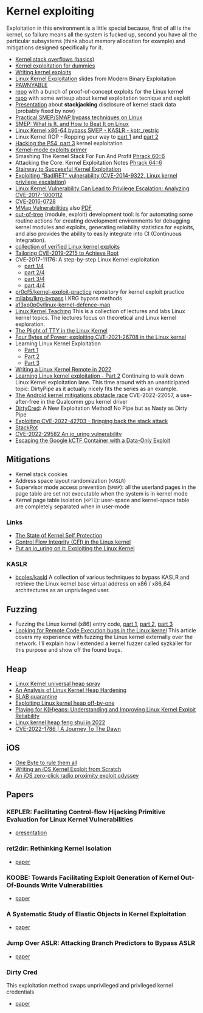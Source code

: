# Kernel exploiting

Exploitation in this environment is a little special because, first of all is the kernel,
so failure means all the system is fucked up, second you have all the particular
subsystems (think about memory allocation for example) and mitigations designed
specifically for it.


 - [Kernel stack overflows (basics)](https://blog.0x80.org/kernel-stack-overflows-basics/)
 - [Kernel exploitation for dummies](http://uaf.io/exploitation/misc/2016/09/10/Kernel-Exploitation-for-Dummies.html)
 - [Writing kernel exploits](https://tc.gtisc.gatech.edu/bss/2014/r/kernel-exploits.pdf)
 - [Linux Kernel Exploitation](http://repository.root-me.org/Exploitation%20-%20Syst%C3%A8me/Unix/EN%20-%20Linux%20Kernel%20Exploitation%20-%20Patrick%20Biernat.pdf) slides from Modern Binary Exploitation
 - [PAWNYABLE](https://pawnyable.cafe/linux-kernel/)
 - [repo](https://github.com/xairy/kernel-exploits) with a bunch of proof-of-concept exploits for the Linux kernel
 - [repo](https://github.com/xairy/linux-kernel-exploitation) with some writeup about kernel exploitation tecnique and exploit
 - [Presentation](https://jon.oberheide.org/files/summercon11-stackjacking.pdf) about **stackjacking** disclosure of
   kernel stack data (probably fixed by now)
 - [Practical SMEP/SMAP bypass techniques on Linux](https://www.syscan360.org/slides/2016_SG_Vitaly_Nikolenko_Practical_SMEP_Bypass_Techniques.pdf)
 - [SMEP: What is It, and How to Beat It on Linux](http://vulnfactory.org/blog/2011/06/05/smep-what-is-it-and-how-to-beat-it-on-linux/)
 - [Linux Kernel x86-64 bypass SMEP - KASLR - kptr_restric](http://blackbunny.io/linux-kernel-x86-64-bypass-smep-kaslr-kptr_restric/)
 - Linux Kernel ROP - Ropping your way to [part 1](https://www.trustwave.com/Resources/SpiderLabs-Blog/Linux-Kernel-ROP---Ropping-your-way-to---(Part-1)/) and [part 2](https://www.trustwave.com/Resources/SpiderLabs-Blog/Linux-Kernel-ROP---Ropping-your-way-to---(Part-2)/)
 - [Hacking the PS4, part 3](https://cturt.github.io/ps4-3.html) kernel exploitation
 - [Kernel-mode exploits primer](http://old.iseclab.org/projects/vifuzz/docs/exploit.pdf)
 - Smashing The Kernel Stack For Fun And Profit [Phrack 60::6](http://phrack.org/issues/60/6.html)
 - Attacking the Core: Kernel Exploitation Notes [Phrack 64::6](http://phrack.org/issues/64/6.html#article)
 - [Stairway to Successful Kernel Exploitation](http://booksite.elsevier.com/samplechapters/9781597494861/Chapter_3.pdf)
 - [Exploiting “BadIRET” vulnerability (CVE-2014-9322, Linux kernel privilege escalation)](https://blogs.bromium.com/exploiting-badiret-vulnerability-cve-2014-9322-linux-kernel-privilege-escalation/)
 - [Linux Kernel Vulnerability Can Lead to Privilege Escalation: Analyzing CVE-2017-1000112](https://securingtomorrow.mcafee.com/mcafee-labs/linux-kernel-vulnerability-can-lead-to-privilege-escalation-analyzing-cve-2017-1000112/)
 - [CVE-2016-0728](https://perception-point.io/2016/01/14/analysis-and-exploitation-of-a-linux-kernel-vulnerability-cve-2016-0728/)
 - [MMap Vulnerabilities](https://research.checkpoint.com/mmap-vulnerabilities-linux-kernel/) also [PDF](https://labs.mwrinfosecurity.com/assets/BlogFiles/mwri-mmap-exploitation-whitepaper-2017-09-18.pdf)
 - [out-of-tree](https://out-of-tree.io/) {module, exploit} development tool: is for automating some routine actions for creating development environments for debugging kernel modules and exploits, generating reliability statistics for exploits, and also provides the ability to easily integrate into CI (Continuous Integration).
 - [collection of verified Linux kernel exploits](https://github.com/jollheef/lpe)
 - [Tailoring CVE-2019-2215 to Achieve Root](https://hernan.de/blog/2019/10/15/tailoring-cve-2019-2215-to-achieve-root/)
 - CVE-2017-11176:  A step-by-step Linux Kernel exploitation
    - [part 1/4](https://blog.lexfo.fr/cve-2017-11176-linux-kernel-exploitation-part1.html)
    - [part 2/4](https://blog.lexfo.fr/cve-2017-11176-linux-kernel-exploitation-part2.html)
    - [part 3/4](https://blog.lexfo.fr/cve-2017-11176-linux-kernel-exploitation-part3.html)
    - [part 4/4](https://blog.lexfo.fr/cve-2017-11176-linux-kernel-exploitation-part4.html)
 - [pr0cf5/kernel-exploit-practice](https://github.com/pr0cf5/kernel-exploit-practice) repository for kernel exploit practice
 - [milabs/lkrg-bypass](https://github.com/milabs/lkrg-bypass) LKRG bypass methods
 - [a13xp0p0v/linux-kernel-defence-map](https://github.com/a13xp0p0v/linux-kernel-defence-map)
 - [Linux Kernel Teaching](https://linux-kernel-labs.github.io/refs/heads/master/index.html) This is a collection of lectures and labs Linux kernel topics. The lectures focus on theoretical and Linux kernel exploration.
 - [The Plight of TTY in the Linux Kernel](https://pr0cf5.github.io/ctf/2020/03/09/the-plight-of-tty-in-the-linux-kernel.html)
 - [Four Bytes of Power: exploiting CVE-2021-26708 in the Linux kernel](https://a13xp0p0v.github.io/2021/02/09/CVE-2021-26708.html)
 - Learning Linux Kernel Exploitation
    - [Part 1](https://lkmidas.github.io/posts/20210123-linux-kernel-pwn-part-1/)
    - [Part 2](https://lkmidas.github.io/posts/20210128-linux-kernel-pwn-part-2/)
    - [Part 3](https://lkmidas.github.io/posts/20210205-linux-kernel-pwn-part-3/)
 - [Writing a Linux Kernel Remote in 2022](https://blog.immunityinc.com/p/writing-a-linux-kernel-remote-in-2022/)
 - [Learning Linux kernel exploitation - Part 2](https://0x434b.dev/learning-linux-kernel-exploitation-part-2-cve-2022-0847/) Continuing to walk down Linux Kernel exploitation lane. This time around with an unanticipated topic: DirtyPipe as it actually nicely fits the series as an example.
 - [The Android kernel mitigations obstacle race](https://github.blog/2022-06-16-the-android-kernel-mitigations-obstacle-race/) CVE-2022-22057, a use-after-free in the Qualcomm gpu kernel driver
 - [DirtyCred](https://i.blackhat.com/USA-22/Thursday/US-22-Lin-Cautious-A-New-Exploitation-Method.pdf): A New Exploitation Method! No Pipe but as Nasty as Dirty Pipe
 - [Exploiting CVE-2022-42703 - Bringing back the stack attack](https://googleprojectzero.blogspot.com/2022/12/exploiting-CVE-2022-42703-bringing-back-the-stack-attack.html)
 - [StackRot](https://github.com/lrh2000/StackRot)
 - [CVE-2022-29582 An io_uring vulnerability](https://ruia-ruia.github.io/2022/08/05/CVE-2022-29582-io-uring/)
 - [Escaping the Google kCTF Container with a Data-Only Exploit](https://h0mbre.github.io/kCTF_Data_Only_Exploit/)

## Mitigations

 - Kernel stack cookies
 - Address space layout randomization (``KASLR``)
 - Supervisor mode access prevention (``SMAP``): all the userland pages in the
   page table are set not executable when the system is in kernel mode
 - Kernel page table isolation (``KPTI``): user-space and kernel-space table are
   completely separated when in user-mode

### Links

 - [The State of Kernel Self Protection](https://outflux.net/slides/2018/lca/kspp.pdf)
 - [Control Flow Integrity (CFI) in the Linux kernel](https://outflux.net/slides/2020/lca/cfi.pdf)
 - [Put an io_uring on it: Exploiting the Linux Kernel](https://www.graplsecurity.com/post/iou-ring-exploiting-the-linux-kernel)

### KASLR

 - [bcoles/kasld](https://github.com/bcoles/kasld) A collection of various techniques to bypass KASLR and retrieve the Linux kernel base virtual address on x86 / x86_64 architectures as an unprivileged user.


## Fuzzing

 - Fuzzing the Linux kernel (x86) entry code, [part 1](https://blogs.oracle.com/linux/fuzzing-the-linux-kernel-x86-entry-code%2c-part-1-of-3), [part 2](https://blogs.oracle.com/linux/fuzzing-the-linux-kernel-x86-entry-code%2c-part-2-of-3), [part 3](https://blogs.oracle.com/linux/fuzzing-the-linux-kernel-x86-entry-code%2c-part-3-of-3)
 - [Looking for Remote Code Execution bugs in the Linux kernel](https://xairy.io/articles/syzkaller-external-network) This article covers my experience with fuzzing the Linux kernel externally over the network. I’ll explain how I extended a kernel fuzzer called syzkaller for this purpose and show off the found bugs.

## Heap

 - [Linux Kernel universal heap spray](https://duasynt.com/blog/linux-kernel-heap-spray)
 - [An Analysis of Linux Kernel Heap Hardening](https://blog.infosectcbr.com.au/2020/04/an-analysis-of-linux-kernel-heap.html)
 - [SLAB quarantine](https://a13xp0p0v.github.io/2020/11/30/slab-quarantine.html)
 - [Exploiting Linux kernel heap off-by-one](https://duasynt.com/blog/cve-2016-6187-heap-off-by-one-exploit)
 - [Playing for K(H)eaps: Understanding and Improving Linux Kernel Exploit Reliability](https://www.usenix.org/system/files/sec22fall_zeng.pdf)
 - [Linux kernel heap feng shui in 2022](https://duasynt.com/blog/linux-kernel-heap-feng-shui-2022)
 - [CVE-2022-1786 | A Journey To The Dawn](https://blog.kylebot.net/2022/10/16/CVE-2022-1786/)

## iOS

 - [One Byte to rule them all](https://googleprojectzero.blogspot.com/2020/07/one-byte-to-rule-them-all.html)
 - [Writing an iOS Kernel Exploit from Scratch](https://secfault-security.com/blog/chain3.html)
 - [An iOS zero-click radio proximity exploit odyssey](https://googleprojectzero.blogspot.com/2020/12/an-ios-zero-click-radio-proximity.html)

## Papers

### KEPLER: Facilitating Control-flow Hijacking Primitive Evaluation for Linux Kernel Vulnerabilities

 - [presentation](https://www.usenix.org/conference/usenixsecurity19/presentation/wu-wei)

### ret2dir: Rethinking Kernel Isolation

 - [paper](https://www.usenix.org/system/files/conference/usenixsecurity14/sec14-paper-kemerlis.pdf)

### KOOBE: Towards Facilitating Exploit Generation of Kernel Out-Of-Bounds Write Vulnerabilities

 - [paper](https://www.usenix.org/system/files/sec20summer_chen-weiteng_prepub.pdf)

### A Systematic Study of Elastic Objects in Kernel Exploitation

 - [paper](https://dl.acm.org/doi/pdf/10.1145/3372297.3423353)

### Jump Over ASLR: Attacking Branch Predictors to Bypass ASLR

 - [paper](https://www.cs.ucr.edu/~nael/pubs/micro16.pdf)

### Dirty Cred

This exploitation method swaps unprivileged and privileged kernel credentials

 - [paper](https://zplin.me/papers/DirtyCred.pdf)
